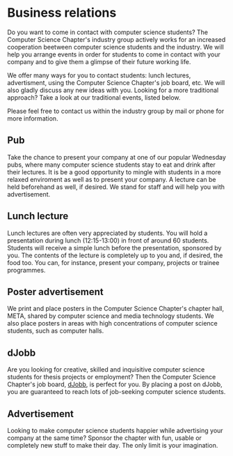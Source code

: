 # Business relations

Do you want to come in contact with computer science students?
The Computer Science Chapter's industry group actively works for an increased 
cooperation beetween computer science students and the industry. We will help
you arrange events in order for students to come in contact with your company
and to give them a glimpse of their future working life.

We offer many ways for you to contact students: lunch lectures, advertisment, 
using the Computer Science Chapter's job board, etc. We will also gladly discuss 
any new ideas with you. Looking for a more traditional approach? Take a look at 
our traditional events, listed below.

Please feel free to contact us within the industry group by mail or phone
for more information.

## Pub

Take the chance to present your company at one of our popular Wednesday pubs,
where many computer science students stay to eat and drink after their lectures.
It is be a good opportunity to mingle with students in a more relaxed enviroment
as well as to present your company. A lecture can be held beforehand as well, if
desired. We stand for staff and will help you with advertisement.

## Lunch lecture

Lunch lectures are often very appreciated by students. You will hold a
presentation during lunch (12:15-13:00) in front of around 60 students.
Students will receive a simple lunch before the presentation, sponsored
by you. The contents of the lecture is completely up to you and, if 
desired, the food too. You can, for instance, present your company, projects or
trainee programmes.

## Poster advertisement

We print and place posters in the Computer Science Chapter's chapter hall,
META, shared by computer science and media technology students. We also
place posters in areas with high concentrations of computer science students,
such as computer halls.

## dJobb

Are you looking for creative, skilled and inquisitive computer science students
for thesis projects or employment? Then the Computer Science Chapter's job
board, [dJobb](http://djobb.se), is perfect for you. By placing a post on
dJobb, you are guaranteed to reach lots of job-seeking computer science students.

## Advertisement

Looking to make computer science students happier while advertising your company
at the same time? Sponsor the chapter with fun, usable or completely new
stuff to make their day. The only limit is your imagination.

